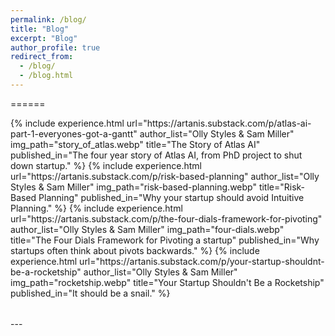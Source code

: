 ```yaml
---
permalink: /blog/
title: "Blog"
excerpt: "Blog"
author_profile: true
redirect_from:
  - /blog/
  - /blog.html
---
```


======
<table style="border: none">  
	{%  include experience.html
		url="https://artanis.substack.com/p/atlas-ai-part-1-everyones-got-a-gantt"
        author_list="Olly Styles & Sam Miller"
		img_path="story_of_atlas.webp"
		title="The Story of Atlas AI"
    published_in="The four year story of Atlas AI, from PhD project to shut down startup."
	%}
	{%  include experience.html
		url="https://artanis.substack.com/p/risk-based-planning"
        author_list="Olly Styles & Sam Miller"
		img_path="risk-based-planning.webp"
		title="Risk-Based Planning"
    published_in="Why your startup should avoid Intuitive Planning."
	%}
	{%  include experience.html
		url="https://artanis.substack.com/p/the-four-dials-framework-for-pivoting"
        author_list="Olly Styles & Sam Miller"
		img_path="four-dials.webp"
		title="The Four Dials Framework for Pivoting a startup"
    published_in="Why startups often think about pivots backwards."
	%}
	{%  include experience.html
		url="https://artanis.substack.com/p/your-startup-shouldnt-be-a-rocketship"
        author_list="Olly Styles & Sam Miller"
		img_path="rocketship.webp"
		title="Your Startup Shouldn't Be a Rocketship"
    published_in="It should be a snail."
	%}

</table>
---